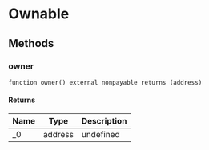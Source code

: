 # Ownable









## Methods

### owner

```solidity
function owner() external nonpayable returns (address)
```






#### Returns

| Name | Type | Description |
|---|---|---|
| _0 | address | undefined





